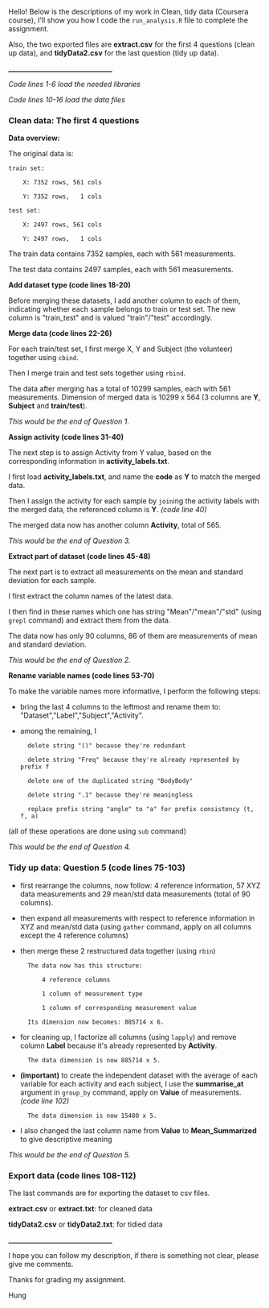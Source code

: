 Hello! Below is the descriptions of my work in Clean, tidy data (Coursera course), I'll show you how I code the `run_analysis.R` file to complete the assignment.

Also, the two exported files are **extract.csv** for the first 4 questions (clean up data), and **tidyData2.csv** for the last question (tidy up data).

**_______________________________**

_Code lines 1-6 load the needed libraries_

_Code lines 10-16 load the data files_

### Clean data: The first 4 questions
**Data overview:**

The original data is:

	train set:
	
		X: 7352 rows, 561 cols
		
		Y: 7352 rows,   1 cols
		
	test set:
	
		X: 2497 rows, 561 cols
		
		Y: 2497 rows,   1 cols

The train data contains 7352 samples, each with 561 measurements.

The test data contains 2497 samples, each with 561 measurements.

**Add dataset type (code lines 18-20)**

Before merging these datasets, I add another column to each of them, indicating whether each sample belongs to train or test set. The new column is "train_test" and is valued "train"/"test" accordingly.

**Merge data (code lines 22-26)**

For each train/test set, I first merge X, Y and Subject (the volunteer) together using `cbind`.

Then I merge train and test sets together using `rbind`.

The data after merging has a total of 10299 samples, each with 561 measurements. Dimension of merged data is 10299 x 564 (3 columns are **Y**, **Subject** and **train/test**).

_This would be the end of Question 1._

**Assign activity (code lines 31-40)**

The next step is to assign Activity from Y value, based on the corresponding information in **activity_labels.txt**.

I first load **activity_labels.txt**, and name the **code** as **Y** to match the merged data.

Then I assign the activity for each sample by `join`ing the activity labels with the merged data, the referenced column is **Y**. _(code line 40)_

The merged data now has another column **Activity**, total of 565.

_This would be the end of Question 3._

**Extract part of dataset (code lines 45-48)**

The next part is to extract all measurements on the mean and standard deviation for each sample.

I first extract the column names of the latest data.

I then find in these names which one has string "Mean"/"mean"/"std" (using `grepl` command) and extract them from the data.

The data now has only 90 columns, 86 of them are measurements of mean and standard deviation.

_This would be the end of Question 2._

**Rename variable names (code lines 53-70)**

To make the variable names more informative, I perform the following steps:

- bring the last 4 columns to the leftmost and rename them to: "Dataset","Label","Subject","Activity".

- among the remaining, I
		
		delete string "()" because they're redundant
	
		delete string "Freq" because they're already represented by prefix f
	
		delete one of the duplicated string "BodyBody"
	
		delete string ".1" because they're meaningless
	
		replace prefix string "angle" to "a" for prefix consistency (t, f, a)
	
(all of these operations are done using `sub` command)

_This would be the end of Question 4._

### Tidy up data: Question 5 (code lines 75-103)

- first rearrange the columns, now follow: 4 reference information, 57 XYZ data measurements and 29 mean/std data measurements (total of 90 columns).

- then expand all measurements with respect to reference information in XYZ and mean/std data (using `gather` command, apply on all columns except the 4 reference columns)

- then merge these 2 restructured data together (using `rbin`)

		The data now has this structure:

			4 reference columns

			1 column of measurement type

			1 column of corresponding measurement value

		Its dimension now becomes: 885714 x 6.

- for cleaning up, I factorize all columns (using `lapply`) and remove column **Label** because it's already represented by **Activity**.

		The data dimension is now 885714 x 5.

- __(important)__ to create the independent dataset with the average of each variable for each activity and each subject, I use the **summarise_at** argument in `group_by` command, apply on **Value** of measurements.  _(code line 102)_

		The data dimension is now 15480 x 5.

- I also changed the last column name from **Value** to **Mean_Summarized** to give descriptive meaning

_This would be the end of Question 5._

### Export data (code lines 108-112)

The last commands are for exporting the dataset to csv files.

**extract.csv** or **extract.txt**: for cleaned data

**tidyData2.csv** or **tidyData2.txt**: for tidied data

**_______________________________**

I hope you can follow my description, if there is something not clear, please give me comments.

Thanks for grading my assignment.

Hung
